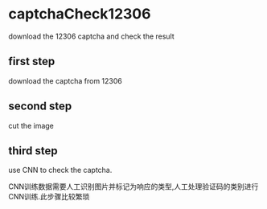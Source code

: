 # captchaCheck12306
download the 12306 captcha and check the result
## first step 
  download the captcha from 12306
## second step
  cut the image
## third step
  use CNN to check the captcha. 

  CNN训练数据需要人工识别图片并标记为响应的类型,人工处理验证码的类别进行CNN训练.此步骤比较繁琐
